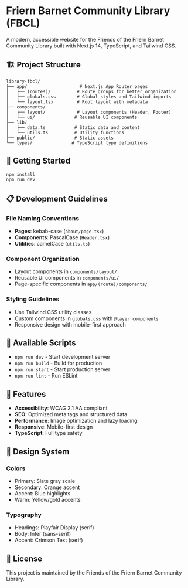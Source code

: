 # Friern Barnet Community Library (FBCL)

A modern, accessible website for the Friends of the Friern Barnet Community Library built with Next.js 14, TypeScript, and Tailwind CSS.

## 🏗️ Project Structure

```
library-fbcl/
├── app/                    # Next.js App Router pages
│   ├── (routes)/          # Route groups for better organization
│   ├── globals.css        # Global styles and Tailwind imports
│   └── layout.tsx         # Root layout with metadata
├── components/
│   ├── layout/            # Layout components (Header, Footer)
│   └── ui/               # Reusable UI components
├── lib/
│   ├── data.ts           # Static data and content
│   └── utils.ts          # Utility functions
├── public/               # Static assets
└── types/               # TypeScript type definitions
```

## 🚀 Getting Started

```bash
npm install
npm run dev
```

## 📋 Development Guidelines

### File Naming Conventions
- **Pages**: kebab-case (`about/page.tsx`)
- **Components**: PascalCase (`Header.tsx`)
- **Utilities**: camelCase (`utils.ts`)

### Component Organization
- Layout components in `components/layout/`
- Reusable UI components in `components/ui/`
- Page-specific components in `app/(route)/components/`

### Styling Guidelines
- Use Tailwind CSS utility classes
- Custom components in `globals.css` with `@layer components`
- Responsive design with mobile-first approach

## 🔧 Available Scripts

- `npm run dev` - Start development server
- `npm run build` - Build for production
- `npm run start` - Start production server
- `npm run lint` - Run ESLint

## 📱 Features

- **Accessibility**: WCAG 2.1 AA compliant
- **SEO**: Optimized meta tags and structured data
- **Performance**: Image optimization and lazy loading
- **Responsive**: Mobile-first design
- **TypeScript**: Full type safety

## 🎨 Design System

### Colors
- Primary: Slate gray scale
- Secondary: Orange accent
- Accent: Blue highlights
- Warm: Yellow/gold accents

### Typography
- Headings: Playfair Display (serif)
- Body: Inter (sans-serif)
- Accent: Crimson Text (serif)

## 📄 License

This project is maintained by the Friends of the Friern Barnet Community Library.